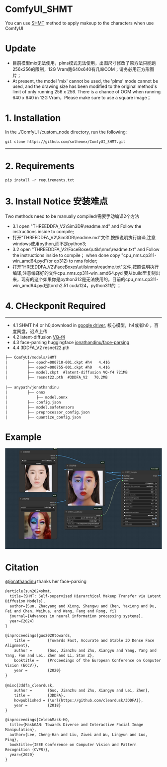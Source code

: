# ComfyUI_SHMT
You can use [SHMT](https://github.com/Snowfallingplum/SHMT) method to apply makeup to the characters  when use ComfyUI 

# Update 
* 目前模型mix无法使用，plms模式无法使用，出图尺寸修改了原方法只能跑256x256的限制，12G Vram跑640x640有几率OOM；请务必用正方形图片； 
* At present, the model 'mix' cannot be used, the 'plms' mode cannot be used, and the drawing size has been modified to the original method's limit of only running 256 x 256. There is a chance of OOM when running 640 x 640 in 12G Vram，Please make sure to use a square image；  


# 1. Installation

In the ./ComfyUI /custom_node directory, run the following:   
```
git clone https://github.com/smthemex/ComfyUI_SHMT.git
```
---
  
# 2. Requirements  

```
pip install -r requirements.txt
```
# 3. Install Notice 安装难点 
Two methods need to be manually compiled/需要手动编译2个方法  
* 3.1 open "THREEDDFA_V2\Sim3DR\readme.md" and Follow the instructions inside to compile;  
* 打开"THREEDDFA_V2\Sim3DR\readme.md"文件,按照说明执行编译,注意windows使用python,而不是python3;     
* 3.2 open "THREEDDFA_V2\FaceBoxes\utils\nms\readme.txt" and Follow the instructions inside to compile； when done copy "cpu_nms.cp311-win_amd64.pyd"(or cp312) to nms folder;  
* 打开"HREEDDFA_V2\FaceBoxes\utils\nms\readme.txt"文件,按照说明执行编译,注意编译好的文件cpu_nms.cp311-win_amd64.pyd 要从build里复制出来，现有的这个如果你是python312是无法使用的。目前的cpu_nms.cp311-win_amd64.pyd是torch2.51 cuda124，python311的 ；  

# 4. CHeckponit Required 
----
* 4.1 SHMT h4 or h0,download in [google driver](https://drive.google.com/drive/folders/1UJDdGCeE6qEqr3yi6BK1tEkwnjVKQDZY), 核心模型，h4或者h0 ，百度网盘，迟点上传
* 4.2 latent-diffusion [VQ-f4](https://github.com/CompVis/latent-diffusion?tab=readme-ov-file)
* 4.3 face-parsing  huggingface [jonathandinu/face-parsing](https://huggingface.co/jonathandinu/face-parsing/tree/main)
* 4.4 3DDFA_V2 resnet22.pth
```
├── ComfyUI/models/SHMT
|         ├── epoch=000710-001.ckpt #h4   4.41G
|         ├── epoch=000755-001.ckpt #h0   4.41G
|         ├── model.ckpt  #latent-diffusion VQ-f4 721MB
|         ├── resnet22.pth  #3DDFA_V2   70.2MB

|── anypath/jonathandinu
|         ├── onnx
|             ├── model.onnx
|         ├── config.json
|         ├── model.safetensors
|         ├── preprocessor_config.json
|         ├── quantize_config.json
```


# Example
![](https://github.com/smthemex/ComfyUI_SHMT/blob/main/example_new.png)



# Citation
[@jonathandinu](https://github.com/jonathandinu) thanks her face-parsing

```
@article{sun2024shmt,
  title={SHMT: Self-supervised Hierarchical Makeup Transfer via Latent Diffusion Models},
  author={Sun, Zhaoyang and Xiong, Shengwu and Chen, Yaxiong and Du, Fei and Chen, Weihua, and Wang, Fang and Rong, Yi}
  journal={Advances in neural information processing systems},
  year={2024}
}
```

```
@inproceedings{guo2020towards,
    title =        {Towards Fast, Accurate and Stable 3D Dense Face Alignment},
    author =       {Guo, Jianzhu and Zhu, Xiangyu and Yang, Yang and Yang, Fan and Lei, Zhen and Li, Stan Z},
    booktitle =    {Proceedings of the European Conference on Computer Vision (ECCV)},
    year =         {2020}
}

@misc{3ddfa_cleardusk,
    author =       {Guo, Jianzhu and Zhu, Xiangyu and Lei, Zhen},
    title =        {3DDFA},
    howpublished = {\url{https://github.com/cleardusk/3DDFA}},
    year =         {2018}
}
```
```
@inproceedings{CelebAMask-HQ,
  title={MaskGAN: Towards Diverse and Interactive Facial Image Manipulation},
  author={Lee, Cheng-Han and Liu, Ziwei and Wu, Lingyun and Luo, Ping},
  booktitle={IEEE Conference on Computer Vision and Pattern Recognition (CVPR)},
  year={2020}
}
```
